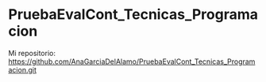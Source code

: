 # PruebaEvalCont_Tecnicas_Programacion

Mi repositorio: https://github.com/AnaGarciaDelAlamo/PruebaEvalCont_Tecnicas_Programacion.git
